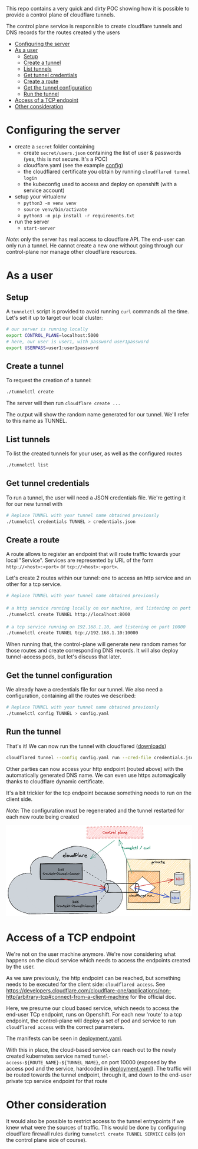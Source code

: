 This repo contains a very quick and dirty POC showing how it is possible
to provide a control plane of cloudflare tunnels.

The control plane service is responsible to create cloudflare tunnels and
DNS records for the routes created y the users 

- [Configuring the server](#configuring-the-server)
- [As a user](#as-a-user)
  - [Setup](#setup)
  - [Create a tunnel](#create-a-tunnel)
  - [List tunnels](#list-tunnels)
  - [Get tunnel credentials](#get-tunnel-credentials)
  - [Create a route](#create-a-route)
  - [Get the tunnel configuration](#get-the-tunnel-configuration)
  - [Run the tunnel](#run-the-tunnel)
- [Access of a TCP endpoint](#access-of-a-tcp-endpoint)
- [Other consideration](#other-consideration)

# Configuring the server
* create a `secret` folder containing
  * create `secret/users.json` containing the list of user & passwords (yes, this is not secure. It's a POC)
  * cloudflare.yaml (see the example [config](secret.example/cloudflare.yaml))
  * the cloudflared certificate you obtain by running `cloudflared tunnel login`
  * the kubeconfig used to access and deploy on openshift (with a service account)
* setup your virtualenv
  * `python3 -m venv venv`
  * `source venv/bin/activate`
  * `python3 -m pip install -r requirements.txt`
* run the server
  * `start-server`

*Note*: only the server has real access to cloudflare API. The end-user can only run a tunnel. He cannot create a new one without going through our control-plane nor manage other cloudflare resources.

# As a user

## Setup
A `tunnelctl` script is provided to avoid running `curl` commands all the time.
Let's set it up to target our local cluster:

```sh
# our server is running locally
export CONTROL_PLANE=localhost:5000
# here, our user is user1, with password user1password
export USERPASS=user1:user1password
```

## Create a tunnel
To request the creation of a tunnel:
```sh
./tunnelctl create
```
The server will then run `cloudflare create ...`

The output will show the random name generated for our tunnel.
We'll refer to this name as TUNNEL.

## List tunnels
To list the created tunnels for your user, as well as the configured routes
```sh
./tunnelctl list
```

## Get tunnel credentials
To run a tunnel, the user will need a JSON credentials file.
We're getting it for our new tunnel with
```sh
# Replace TUNNEL with your tunnel name obtained previously
./tunnelctl credentials TUNNEL > credentials.json
```

## Create a route
A route allows to register an endpoint that will route traffic towards your local "Service".
Services are represented by URL of the form `http://<host>:<port>` or `tcp://<host>:<port>`.

Let's create 2 routes within our tunnel: one to access an http service and an other for a tcp service.
```sh
# Replace TUNNEL with your tunnel name obtained previously

# a http service running locally on our machine, and listening on port 8000
./tunnelctl create TUNNEL http://localhost:8000

# a tcp service running on 192.168.1.10, and listening on port 10000
./tunnelctl create TUNNEL tcp://192.168.1.10:10000
```

When running that, the control-plane will generate new random names for those routes and create corresponding DNS records. It will also deploy tunnel-access pods, but let's discuss that later.

## Get the tunnel configuration
We already have a credentials file for our tunnel. We also need a configuration,
containing all the routes we described:
```sh
# Replace TUNNEL with your tunnel name obtained previously
./tunnelctl config TUNNEL > config.yaml
```

## Run the tunnel
That's it! We can now run the tunnel with cloudflared ([downloads](https://developers.cloudflare.com/cloudflare-one/connections/connect-apps/install-and-setup/installation))

```sh
cloudflared tunnel --config config.yaml run --cred-file credentials.json
```

Other parties can now access your http endpoint (routed above) with the automatically generated DNS name. We can even use https automagically thanks to cloudflare dynamic certificate.

It's a bit trickier for the tcp endpoint because something needs to run on the client side.

*Note*: The configuration must be regenerated and the tunnel restarted for each new route being created 

![overview](overview.png "Overview")

# Access of a TCP endpoint
We're not on the user machine anymore. We're now considering what happens on the
cloud service which needs to access the endpoints created by the user.

As we saw previously, the http endpoint can be reached, but something needs to be executed for the client side: `cloudflared access`. See https://developers.cloudflare.com/cloudflare-one/applications/non-http/arbitrary-tcp#connect-from-a-client-machine for the official doc.

Here, we presume our cloud based service, which needs to access the end-user TCp
endpoint, runs on Openshift. For each new 'route' to a tcp endpoint, the control-plane will deploy a set of pod and service to run `cloudflared access` with the correct parameters.

The manifests can be seen in [deployment.yaml](deployment.yaml).

With this in place, the cloud-based service can reach out to the newly created kubernetes service named `tunnel-access-${ROUTE_NAME}-${TUNNEL_NAME}`, on port 10000 (exposed by the access pod and the service, hardcoded in [deployment.yaml](deployment.yaml)). The traffic will be routed towards the tunnel endpoint, through it, and down to the end-user private tcp service endpoint for that route

# Other consideration
It would also be possible to restrict access to the tunnel entrypoints if we knew what were the sources of traffic. This would be done by configuring cloudflare firewall rules during `tunnelctl create TUNNEL SERVICE` calls (on the control plane side of course).
